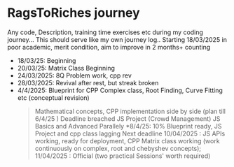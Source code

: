 # RagsToRiches journey
Any code, Description, training time exercises etc during my coding journey...
This should serve like my own journey log.. Starting 18/03/2025 in poor academic, merit condition, aim to improve in 2 months+ counting
* 18/03/25: Beginning
* 20/03/25: Matrix Class Beginning 
* 24/03/2025: 8Q Problem work, cpp rev
* 28/03/2025: Revival after rest, but streak broken
* 4/4/2025: Blueprint for CPP Complex class, Root Finding, Curve Fitting etc (conceptual revision)
  > Mathematical concepts, CPP implementation side by side (plan till 6/4/25 ) Deadline breached 
  > JS Project (Crowd Management) JS Basics and Advanced Parallely
*8/4/25: 10% Blueprint ready, JS Project and cpp class lagging
  > Next deadline 10/04/2025 : JS APIs working, ready for deployment, CPP Matrix class working (work continuously on complex, root and chebyshev concepts);
  > 11/04/2025 : Official (two practical Sessions' worth required) 
